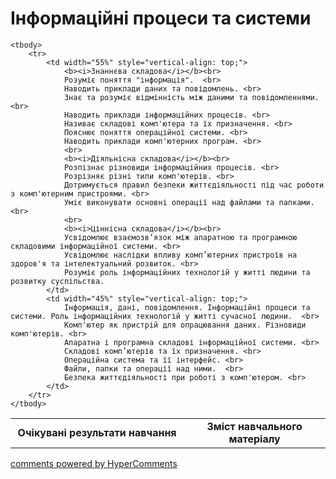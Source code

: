 <div id="hypercomments_widget" class="js-hypercomments-widget invisible"></div>

# Інформаційні процеси та системи

<table>
	<tr>
		<td width="55%" align="center">
			<b>Очікувані результати навчання</b>
		</td>
		<td width="45%" align="center">
			<b>Зміст навчального матеріалу</b>
		</td>
	</tr>

	<tbody>
		<tr>
			<td width="55%" style="vertical-align: top;">
				<b><i>Знаннєва складова</i></b><br>
				Розуміє поняття "інформація".  <br>
				Наводить приклади даних та повідомлень. <br>
				Знає та розуміє відмінність між даними та повідомленнями.  <br>
				Наводить приклади інформаційних процесів. <br>
				Називає складові комп'ютера та їх призначення. <br>
				Пояснює поняття операційної системи. <br>
				Наводить приклади комп'ютерних програм. <br>
				<br>
				<b><i>Діяльнісна складова</i></b><br>
				Розпізнає різновиди інформаційних процесів. <br>
				Розрізняє різні типи комп'ютерів. <br>
				Дотримується правил безпеки життєдіяльності під час роботи з комп'ютерним пристроями. <br>
				Уміє виконувати основні операції над файлами та папками. <br>
				<br>
				<b><i>Ціннісна складова</i></b><br>
				Усвідомлює взаємозв’язок між апаратною та програмною складовими інформаційної системи. <br>
				Усвідомлює наслідки впливу комп’ютерних пристроїв на здоров'я та інтелектуальний розвиток. <br>
				Розуміє роль інформаційних технологій у житті людини та розвитку суспільства.
			</td>
			<td width="45%" style="vertical-align: top;">
				Інформація, дані, повідомлення. Інформаційні процеси та системи. Роль інформаційних технологій у житті сучасної людини.  <br>
				Комп'ютер як пристрій для опрацювання даних. Різновиди комп'ютерів. <br>
				Апаратна і програмна складові інформаційної системи. <br>
				Складові комп’ютерів та їх призначення. <br>
				Операційна система та її інтерфейс. <br>
				Файли, папки та операції над ними.  <br>
				Безпека життєдіяльності при роботі з комп'ютером. <br>
			</td>
		</tr>
	</tbody>
</table>

<div class="js-hypercomments-container">
<a href="http://hypercomments.com" class="hc-link" title="comments widget">comments powered by HyperComments</a>
</div>